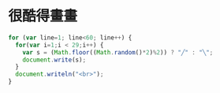 很酷得畫畫
============================

~~~ javascript 
for (var line=1; line<60; line++) {
  for(var i=1;i < 29;i++) {
    var s = (Math.floor((Math.random()*2)%2)) ? "╱" : "╲";
    document.write(s);
  }
  document.writeln("<br>");
}

~~~
